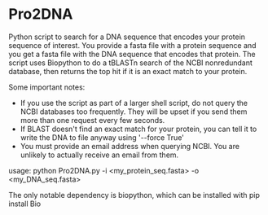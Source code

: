 # Pro2DNA

Python script to search for a DNA sequence that encodes your protein sequence of interest. You provide a fasta file with a protein sequence and you get a fasta file with the DNA sequence that encodes that protein. The script uses Biopython to do a tBLASTn search of the NCBI nonredundant database, then returns the top hit if it is an exact match to your protein.

Some important notes:
- If you use the script as part of a larger shell script, do not query the NCBI databases too frequently. They will be upset if you send them more than one request every few seconds.
- If BLAST doesn't find an exact match for your protein, you can tell it to write the DNA to file anyway using '--force True'
- You must provide an email address when querying NCBI. You are unlikely to actually receive an email from them.

usage: python Pro2DNA.py -i <my_protein_seq.fasta> -o <my_DNA_seq.fasta>

The only notable dependency is biopython, which can be installed with
pip install Bio
